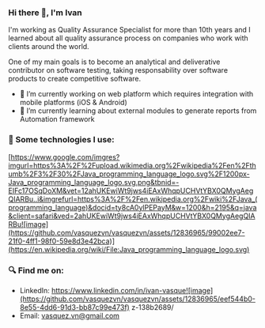 ### Hi there 👋, I'm Ivan

I'm working as Quality Assurance Specialist for more than 10th years and I learned about all quality assurance process on companies who work with clients around the world. 

One of my main goals is to become an analytical and deliverative contributor on software testing, taking responsability over software products to create competitive software.

- 🔭 I’m currently working on web platform which requires integration with mobile platforms (iOS & Android)
- 🌱 I’m currently learning about external modules to generate reports from Automation framework


### 🤖 Some technologies I use:
[https://www.google.com/imgres?imgurl=https%3A%2F%2Fupload.wikimedia.org%2Fwikipedia%2Fen%2Fthumb%2F3%2F30%2FJava_programming_language_logo.svg%2F1200px-Java_programming_language_logo.svg.png&tbnid=-EIFc17OSqDoXM&vet=12ahUKEwiWt9jws4iEAxWhqpUCHVtYBX0QMygAegQIARBu..i&imgrefurl=https%3A%2F%2Fen.wikipedia.org%2Fwiki%2FJava_(programming_language)&docid=ty8cA0ylPEPayM&w=1200&h=2195&q=java&client=safari&ved=2ahUKEwiWt9jws4iEAxWhqpUCHVtYBX0QMygAegQIARBu![image](https://github.com/vasquezvn/vasquezvn/assets/12836965/99002ee7-21f0-4ff1-98f0-59e8d3e42bca)](https://en.wikipedia.org/wiki/File:Java_programming_language_logo.svg)


### 🔍 Find me on:
- LinkedIn: https://www.linkedin.com/in/ivan-vasque![image](https://github.com/vasquezvn/vasquezvn/assets/12836965/eef544b0-8e55-4dd6-91d3-bb87c99e473f)
z-138b2689/
- Email: vasquez.vn@gmail.com

<!--
**vasquezvn/vasquezvn** is a ✨ _special_ ✨ repository because its `README.md` (this file) appears on your GitHub profile.

Here are some ideas to get you started:

- 🔭 I’m currently working on ...
- 🌱 I’m currently learning ...
- 👯 I’m looking to collaborate on ...
- 🤔 I’m looking for help with ...
- 💬 Ask me about ...
- 📫 How to reach me: ...
- 😄 Pronouns: ...
- ⚡ Fun fact: ...
-->
